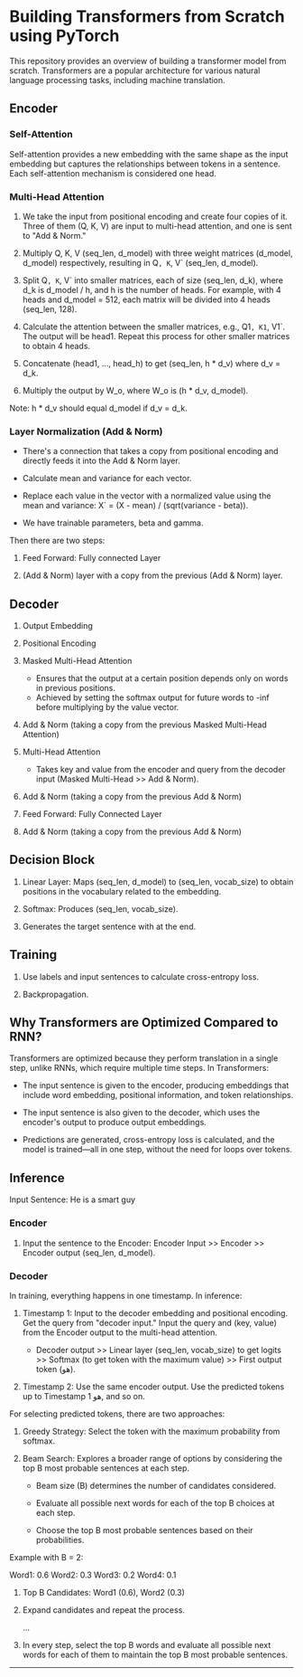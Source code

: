
# Building Transformers from Scratch using PyTorch

This repository provides an overview of building a transformer model from scratch. Transformers are a popular architecture for various natural language processing tasks, including machine translation.

## Encoder

### Self-Attention

Self-attention provides a new embedding with the same shape as the input embedding but captures the relationships between tokens in a sentence. Each self-attention mechanism is considered one head.

### Multi-Head Attention

1. We take the input from positional encoding and create four copies of it. Three of them (Q, K, V) are input to multi-head attention, and one is sent to "Add & Norm."

2. Multiply Q, K, V (seq_len, d_model) with three weight matrices (d_model, d_model) respectively, resulting in Q`, K`, V` (seq_len, d_model).

3. Split Q`, K`, V` into smaller matrices, each of size (seq_len, d_k), where d_k is d_model / h, and h is the number of heads. For example, with 4 heads and d_model = 512, each matrix will be divided into 4 heads (seq_len, 128).

4. Calculate the attention between the smaller matrices, e.g., Q1`, K1`, V1`. The output will be head1. Repeat this process for other smaller matrices to obtain 4 heads.

5. Concatenate (head1, ..., head_h) to get (seq_len, h * d_v) where d_v = d_k.

6. Multiply the output by W_o, where W_o is (h * d_v, d_model).

Note: h * d_v should equal d_model if d_v = d_k.

### Layer Normalization (Add & Norm)

- There's a connection that takes a copy from positional encoding and directly feeds it into the Add & Norm layer.

- Calculate mean and variance for each vector.

- Replace each value in the vector with a normalized value using the mean and variance: X` = (X - mean) / (sqrt(variance - beta)).

- We have trainable parameters, beta and gamma.

Then there are two steps:

1. Feed Forward: Fully connected Layer

2. (Add & Norm) layer with a copy from the previous (Add & Norm) layer.

## Decoder

1. Output Embedding

2. Positional Encoding

3. Masked Multi-Head Attention
   - Ensures that the output at a certain position depends only on words in previous positions.
   - Achieved by setting the softmax output for future words to -inf before multiplying by the value vector.

4. Add & Norm (taking a copy from the previous Masked Multi-Head Attention)

5. Multi-Head Attention
   - Takes key and value from the encoder and query from the decoder input (Masked Multi-Head >> Add & Norm).

6. Add & Norm (taking a copy from the previous Add & Norm)

7. Feed Forward: Fully Connected Layer

8. Add & Norm (taking a copy from the previous Add & Norm)

## Decision Block

1. Linear Layer: Maps (seq_len, d_model) to (seq_len, vocab_size) to obtain positions in the vocabulary related to the embedding.

2. Softmax: Produces (seq_len, vocab_size).

3. Generates the target sentence with <EOS> at the end.

## Training

1. Use labels and input sentences to calculate cross-entropy loss.

2. Backpropagation.

## Why Transformers are Optimized Compared to RNN?

Transformers are optimized because they perform translation in a single step, unlike RNNs, which require multiple time steps. In Transformers:

- The input sentence is given to the encoder, producing embeddings that include word embedding, positional information, and token relationships.

- The input sentence is also given to the decoder, which uses the encoder's output to produce output embeddings.

- Predictions are generated, cross-entropy loss is calculated, and the model is trained—all in one step, without the need for loops over tokens.

## Inference

Input Sentence: <SOS> He is a smart guy <EOS>

### Encoder

1. Input the sentence to the Encoder: Encoder Input >> Encoder >> Encoder output (seq_len, d_model).

### Decoder

In training, everything happens in one timestamp. In inference:

1. Timestamp 1: Input <SOS> to the decoder embedding and positional encoding. Get the query from "decoder input." Input the query and (key, value) from the Encoder output to the multi-head attention.

    - Decoder output >> Linear layer (seq_len, vocab_size) to get logits >> Softmax (to get token with the maximum value) >> First output token (هو).

2. Timestamp 2: Use the same encoder output. Use the predicted tokens up to Timestamp 1 <SOS> هو, and so on.

For selecting predicted tokens, there are two approaches:

1. Greedy Strategy: Select the token with the maximum probability from softmax.

2. Beam Search: Explores a broader range of options by considering the top B most probable sentences at each step.

   - Beam size (B) determines the number of candidates considered.

   - Evaluate all possible next words for each of the top B choices at each step.

   - Choose the top B most probable sentences based on their probabilities.

Example with B = 2:

Word1: 0.6
Word2: 0.3
Word3: 0.2
Word4: 0.1

1. Top B Candidates: Word1 (0.6), Word2 (0.3)

2. Expand candidates and repeat the process.

   ...

4. In every step, select the top B words and evaluate all possible next words for each of them to maintain the top B most probable sentences.

---


